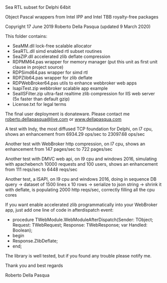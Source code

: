 Sea RTL subset for Delphi 64bit

Object Pascal wrappers from Intel IPP and Intel TBB royalty-free packages

Copyright 17 June 2019 Roberto Della Pasqua (updated 9 March 2020)

This folder contains:

- SeaMM.dll lock-free scalable allocator
- SeaRTL.dll simd enabled rtl subset routines
- SeaZIP.dll accelerated zlib deflate compression
- RDPMM64.pas wrapper for memory manager (put this unit as first unit clause in project source)
- RDPSimd64.pas wrapper for simd rtl
- RDPZlib64.pas wrapper for zlib deflate
- RDPWebBroker64.pas utils to enhance webbroker web apps
- IsapiTest.zip webbroker scalable app example
- SeaIISFilter.zip ultra-fast realtime zlib compression for IIS web server (5x faster than default gzip)
- License.txt for legal terms

The final user deployment is donateware. Please contact me roberto.dellapasqua@live.com or www.dellapasqua.com

A test with Indy, the most diffused TCP foundation for Delphi, on I7 cpu, shows an enhancement from 6934.29 ops/sec to 23097.68 ops/sec

Another test with WebBroker http compression, on I7 cpu, shows an enhancement from 147 pages/sec to 722 pages/sec

Another test with DMVC web api, on I9 cpu and windows 2016, simulating with apachebench 10000 requests and 100 users, shows an enhancement from 111 reqs/sec to 6448 reqs/sec

Another test, a ISAPI, on I9 cpu and windows 2016, doing in sequence DB query -> dataset of 1500 lines x 10 rows -> serialize to json string -> shrink it with deflate, is populating 2000 http reqs/sec, correctly filling all the cpu cores

If you want enable accelerated zlib programmatically into your WebBroker app, just add one line of code in afterdispatch event:

- procedure TWebModule.WebModuleAfterDispatch(Sender: TObject; Request: TWebRequest; Response: TWebResponse; var Handled: Boolean); 
- begin 
- Response.ZlibDeflate; 
- end;

The library is well tested, but if you found any trouble please notify me.

Thank you and best regards

Roberto Della Pasqua
